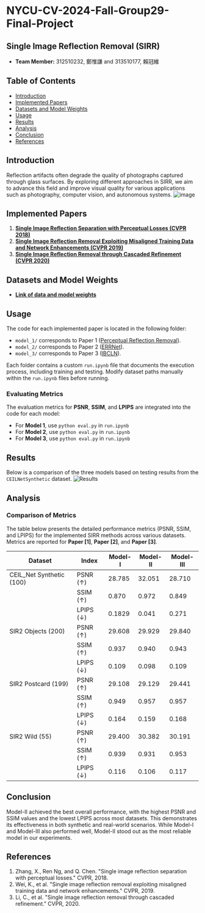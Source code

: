 # NYCU-CV-2024-Fall-Group29-Final-Project
## Single Image Reflection Removal (SIRR)


- **Team Member:** 312510232, 鄭惟謙 and 313510177, 賴冠維

## Table of Contents
- [Introduction](#introduction)
- [Implemented Papers](#implemented-papers)
- [Datasets and Model Weights](#datasets)
- [Usage](#usage)
- [Results](#results)
- [Analysis](#analysis)
- [Conclusion](#conclusion)
- [References](#references)

## Introduction
Reflection artifacts often degrade the quality of photographs captured through glass surfaces. By exploring different approaches in SIRR, we aim to advance this field and improve visual quality for various applications such as photography, computer vision, and autonomous systems.
![image](https://github.com/user-attachments/assets/b33c801f-2169-4dac-9958-b39aaa4efde3)


## Implemented Papers
1. **[Single Image Reflection Separation with Perceptual Losses (CVPR 2018)](https://openaccess.thecvf.com/content_cvpr_2018/papers/Zhang_Single_Image_Reflection_CVPR_2018_paper.pdf)**
2. **[Single Image Reflection Removal Exploiting Misaligned Training Data and Network Enhancements (CVPR 2019)](https://openaccess.thecvf.com/content_CVPR_2019/papers/Wei_Single_Image_Reflection_Removal_Exploiting_Misaligned_Training_Data_and_Network_CVPR_2019_paper.pdf)**
3. **[Single Image Reflection Removal through Cascaded Refinement (CVPR 2020)](https://openaccess.thecvf.com/content_CVPR_2020/papers/Li_Single_Image_Reflection_Removal_Through_Cascaded_Refinement_CVPR_2020_paper.pdf)**

## Datasets and Model Weights

- **[Link of data and model weights](https://drive.google.com/drive/folders/1QJfaTHqoElUqW2GJLho2odpVPrXttEGD?usp=sharing)** 


## Usage
The code for each implemented paper is located in the following folder:
- `model_1/` corresponds to Paper 1 ([Perceptual Reflection Removal](https://github.com/ceciliavision/perceptual-reflection-removal)).
- `model_2/` corresponds to Paper 2 ([ERRNet](https://github.com/Vandermode/ERRNet)).
- `model_3/` corresponds to Paper 3 ([IBCLN](https://github.com/JHL-HUST/IBCLN)).

Each folder contains a custom `run.ipynb` file that documents the execution process, including training and testing. Modify dataset paths manually within the `run.ipynb` files before running.

### Evaluating Metrics
The evaluation metrics for **PSNR**, **SSIM**, and **LPIPS** are integrated into the code for each model:
  - For **Model 1**, use `python eval.py` in `run.ipynb`
  - For **Model 2**, use `python eval.py` in `run.ipynb`
  - For **Model 3**, use `python eval.py` in `run.ipynb`


## Results
Below is a comparison of the three models based on testing results from the `CEILNetSynthetic` dataset.
![Results](img/result.png)

## Analysis

### Comparison of Metrics
The table below presents the detailed performance metrics (PSNR, SSIM, and LPIPS) for the implemented SIRR methods across various datasets. Metrics are reported for **Paper [1]**, **Paper [2]**, and **Paper [3]**.

| Dataset                | Index      | Model-I   | Model-II   | Model-III  |
|------------------------|------------|-----------|------------|------------|
| CEIL_Net Synthetic (100) | PSNR (↑)  | 28.785    | 32.051     | 28.710     |
|                        | SSIM (↑)  | 0.870     | 0.972      | 0.849      |
|                        | LPIPS (↓) | 0.1829    | 0.041      | 0.271      |
| SIR2 Objects (200)     | PSNR (↑)  | 29.608    | 29.929     | 29.840     |
|                        | SSIM (↑)  | 0.937     | 0.940      | 0.943      |
|                        | LPIPS (↓) | 0.109     | 0.098      | 0.109      |
| SIR2 Postcard (199)    | PSNR (↑)  | 29.108    | 29.129     | 29.441     |
|                        | SSIM (↑)  | 0.949     | 0.957      | 0.957      |
|                        | LPIPS (↓) | 0.164     | 0.159      | 0.168      |
| SIR2 Wild (55)         | PSNR (↑)  | 29.400    | 30.382     | 30.191     |
|                        | SSIM (↑)  | 0.939     | 0.931      | 0.953      |
|                        | LPIPS (↓) | 0.116     | 0.106      | 0.117      |



## Conclusion
Model-II achieved the best overall performance, with the highest PSNR and SSIM values and the lowest LPIPS across most datasets. This demonstrates its effectiveness in both synthetic and real-world scenarios. While Model-I and Model-III also performed well, Model-II stood out as the most reliable model in our experiments.

## References
1. Zhang, X., Ren Ng, and Q. Chen. "Single image reflection separation with perceptual losses." CVPR, 2018.
2. Wei, K., et al. "Single image reflection removal exploiting misaligned training data and network enhancements." CVPR, 2019.
3. Li, C., et al. "Single image reflection removal through cascaded refinement." CVPR, 2020.
